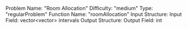 Problem Name: "Room Allocation"
Difficulty: "medium"
Type: "regularProblem"
Function Name: "roomAllocation"
Input Structure:
Input Field: vector<vector<int>> intervals
Output Structure:
Output Field: int
